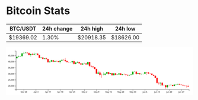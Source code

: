# Bitcoin Stats

BTC/USDT|24h change|24h high|24h low|
|---|---|---|---|
|$19369.02|1.30%|$20918.35|$18626.00|

<img src="./chart.svg">
